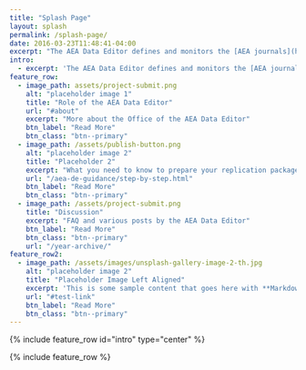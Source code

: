 ```yaml
---
title: "Splash Page"
layout: splash
permalink: /splash-page/
date: 2016-03-23T11:48:41-04:00
excerpt: "The AEA Data Editor defines and monitors the [AEA journals](https://www.aeaweb.org/journals/)' approach to data and reproducibility."
intro: 
  - excerpt: 'The AEA Data Editor defines and monitors the [AEA journals](https://www.aeaweb.org/journals/)' approach to data and reproducibility.'
feature_row:
  - image_path: assets/project-submit.png
    alt: "placeholder image 1"
    title: "Role of the AEA Data Editor"
    url: "#about"
    excerpt: "More about the Office of the AEA Data Editor"
    btn_label: "Read More"
    btn_class: "btn--primary"
  - image_path: /assets/publish-button.png
    alt: "placeholder image 2"
    title: "Placeholder 2"
    excerpt: "What you need to know to prepare your replication package."
    url: "/aea-de-guidance/step-by-step.html"
    btn_label: "Read More"
    btn_class: "btn--primary"
  - image_path: /assets/project-submit.png
    title: "Discussion"
    excerpt: "FAQ and various posts by the AEA Data Editor"
    btn_label: "Read More"
    btn_class: "btn--primary"
    url: "/year-archive/"
feature_row2:
  - image_path: /assets/images/unsplash-gallery-image-2-th.jpg
    alt: "placeholder image 2"
    title: "Placeholder Image Left Aligned"
    excerpt: 'This is some sample content that goes here with **Markdown** formatting. Left aligned with `type="left"`'
    url: "#test-link"
    btn_label: "Read More"
    btn_class: "btn--primary"
---
```


{% include feature_row id="intro" type="center" %}

{% include feature_row %}
